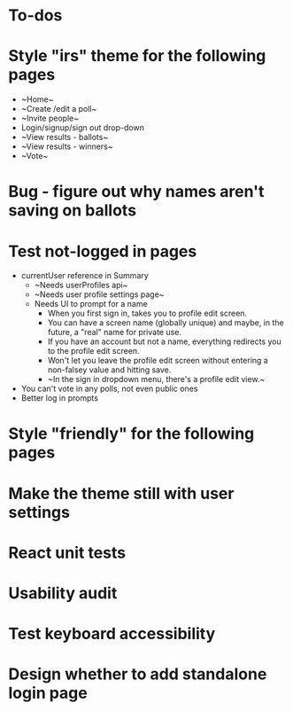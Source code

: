 # To-dos

# Style "irs" theme for the following pages

* ~Home~
* ~Create /edit a poll~
* ~Invite people~
* Login/signup/sign out drop-down
* ~View results - ballots~
* ~View results - winners~
* ~Vote~

# Bug - figure out why names aren't saving on ballots

# Test not-logged in pages

* currentUser reference in Summary
  * ~Needs userProfiles api~
  * ~Needs user profile settings page~
  * Needs UI to prompt for a name
    * When you first sign in, takes you to profile edit screen.
    * You can have a screen name (globally unique) and maybe, in the future, a "real" name for private use.
    * If you have an account but not a name, everything redirects you to the profile edit screen.
    * Won't let you leave the profile edit screen without entering a non-falsey value and hitting save.
    * ~In the sign in dropdown menu, there's a profile edit view.~
* You can't vote in any polls, not even public ones
* Better log in prompts

# Style "friendly" for the following pages

# Make the theme still with user settings

# React unit tests

# Usability audit

# Test keyboard accessibility

# Design whether to add standalone login page
